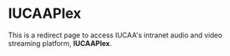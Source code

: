 # IUCAAPlex

This is a redirect page to access IUCAA's intranet audio and video streaming platform, **IUCAAPlex**.